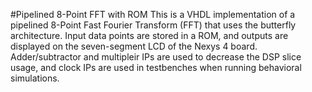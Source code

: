 #Pipelined 8-Point FFT with ROM
This is a VHDL implementation of a pipelined 8-Point Fast Fourier Transform (FFT) that uses the butterfly architecture. Input data points are stored in a ROM, and outputs are displayed on the seven-segment LCD of the Nexys 4 board. Adder/subtractor and multipleir IPs are used to decrease the DSP slice usage, and clock IPs are used in testbenches when running behavioral simulations.
